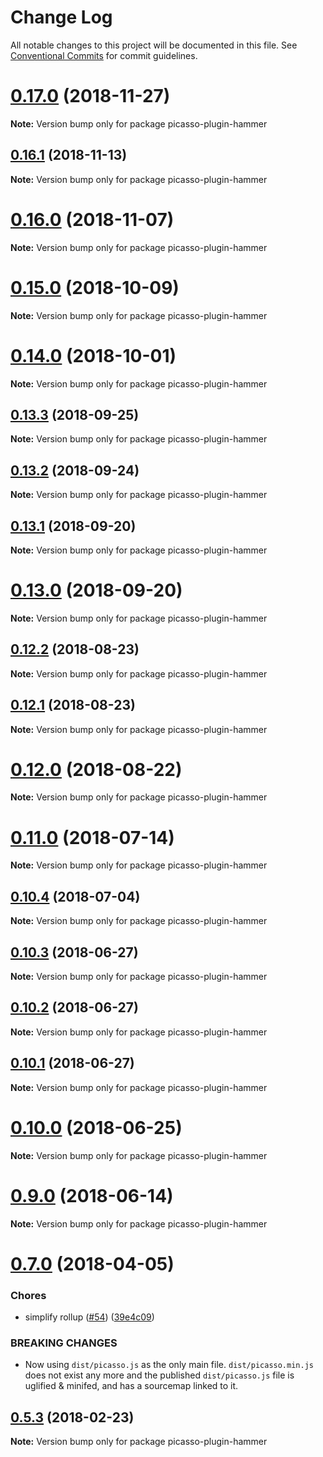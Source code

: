 # Change Log

All notable changes to this project will be documented in this file.
See [Conventional Commits](https://conventionalcommits.org) for commit guidelines.

# [0.17.0](https://github.com/qlik-oss/picasso.js/compare/v0.16.1...v0.17.0) (2018-11-27)

**Note:** Version bump only for package picasso-plugin-hammer





## [0.16.1](https://github.com/qlik-oss/picasso.js/compare/v0.16.0...v0.16.1) (2018-11-13)

**Note:** Version bump only for package picasso-plugin-hammer





# [0.16.0](https://github.com/qlik-oss/picasso.js/compare/v0.15.0...v0.16.0) (2018-11-07)

**Note:** Version bump only for package picasso-plugin-hammer





<a name="0.15.0"></a>
# [0.15.0](https://github.com/qlik-oss/picasso.js/compare/v0.14.0...v0.15.0) (2018-10-09)

**Note:** Version bump only for package picasso-plugin-hammer





<a name="0.14.0"></a>
# [0.14.0](https://github.com/qlik-oss/picasso.js/compare/v0.13.3...v0.14.0) (2018-10-01)

**Note:** Version bump only for package picasso-plugin-hammer





<a name="0.13.3"></a>
## [0.13.3](https://github.com/qlik-oss/picasso.js/compare/v0.13.2...v0.13.3) (2018-09-25)

**Note:** Version bump only for package picasso-plugin-hammer





<a name="0.13.2"></a>
## [0.13.2](https://github.com/qlik-oss/picasso.js/compare/v0.13.1...v0.13.2) (2018-09-24)

**Note:** Version bump only for package picasso-plugin-hammer





<a name="0.13.1"></a>
## [0.13.1](https://github.com/qlik-oss/picasso.js/compare/v0.13.0...v0.13.1) (2018-09-20)

**Note:** Version bump only for package picasso-plugin-hammer





<a name="0.13.0"></a>
# [0.13.0](https://github.com/qlik-oss/picasso.js/compare/v0.12.2...v0.13.0) (2018-09-20)

**Note:** Version bump only for package picasso-plugin-hammer





<a name="0.12.2"></a>
## [0.12.2](https://github.com/qlik-oss/picasso.js/compare/v0.12.1...v0.12.2) (2018-08-23)

**Note:** Version bump only for package picasso-plugin-hammer





<a name="0.12.1"></a>
## [0.12.1](https://github.com/qlik-oss/picasso.js/compare/v0.12.0...v0.12.1) (2018-08-23)

**Note:** Version bump only for package picasso-plugin-hammer





<a name="0.12.0"></a>
# [0.12.0](https://github.com/qlik-oss/picasso.js/compare/v0.11.0...v0.12.0) (2018-08-22)

**Note:** Version bump only for package picasso-plugin-hammer





<a name="0.11.0"></a>
# [0.11.0](https://github.com/qlik-oss/picasso.js/compare/v0.10.4...v0.11.0) (2018-07-14)




**Note:** Version bump only for package picasso-plugin-hammer

<a name="0.10.4"></a>
## [0.10.4](https://github.com/qlik-oss/picasso.js/compare/v0.10.3...v0.10.4) (2018-07-04)




**Note:** Version bump only for package picasso-plugin-hammer

<a name="0.10.3"></a>
## [0.10.3](https://github.com/qlik-oss/picasso.js/compare/v0.10.2...v0.10.3) (2018-06-27)




**Note:** Version bump only for package picasso-plugin-hammer

<a name="0.10.2"></a>
## [0.10.2](https://github.com/qlik-oss/picasso.js/compare/v0.10.1...v0.10.2) (2018-06-27)




**Note:** Version bump only for package picasso-plugin-hammer

<a name="0.10.1"></a>
## [0.10.1](https://github.com/qlik-oss/picasso.js/compare/0.10.0...0.10.1) (2018-06-27)




**Note:** Version bump only for package picasso-plugin-hammer

<a name="0.10.0"></a>
# [0.10.0](https://github.com/qlik-oss/picasso.js/compare/v0.9.0...v0.10.0) (2018-06-25)




**Note:** Version bump only for package picasso-plugin-hammer

<a name="0.9.0"></a>
# [0.9.0](https://github.com/qlik-oss/picasso.js/compare/v0.8.0...v0.9.0) (2018-06-14)




**Note:** Version bump only for package picasso-plugin-hammer

<a name="0.7.0"></a>
# [0.7.0](https://github.com/qlik-oss/picasso.js/compare/v0.6.0...v0.7.0) (2018-04-05)


### Chores

* simplify rollup ([#54](https://github.com/qlik-oss/picasso.js/issues/54)) ([39e4c09](https://github.com/qlik-oss/picasso.js/commit/39e4c09))


### BREAKING CHANGES

* Now using `dist/picasso.js` as the only main file. `dist/picasso.min.js` does not exist any more and the published `dist/picasso.js` file is uglified & minifed, and has a sourcemap linked to it.




<a name="0.5.3"></a>
## [0.5.3](https://github.com/qlik-oss/picasso.js/compare/v0.5.1...v0.5.3) (2018-02-23)




**Note:** Version bump only for package picasso-plugin-hammer
